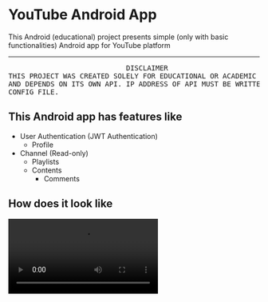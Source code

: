 # YouTube Android App
This Android (educational) project presents simple 
(only with basic functionalities) Android app for YouTube platform

---

<pre>
                            DISCLAIMER
THIS PROJECT WAS CREATED SOLELY FOR EDUCATIONAL OR ACADEMIC PURPOSES
AND DEPENDS ON ITS OWN API. IP ADDRESS OF API MUST BE WRITTEN TO THE
CONFIG FILE.
</pre>

## This Android app has features like

* User Authentication (JWT Authentication)
    * Profile
* Channel (Read-only)
    * Playlists
    * Contents
        * Comments
    

## How does it look like

![Preview, movie](previews/movie.mp4)
